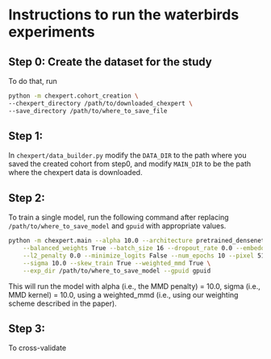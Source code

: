 # Instructions to run the waterbirds experiments

## Step 0: Create the dataset for the study
To do that, run
```bash
python -m chexpert.cohort_creation \
--chexpert_directory /path/to/downloaded_chexpert \
--save_directory /path/to/where_to_save_file
```

## Step 1:
In `chexpert/data_builder.py` modify the `DATA_DIR` to the path where you saved the created cohort from step0, and modify `MAIN_DIR` to be the path where the chexpert data is downloaded.


## Step 2:
To train a single model, run the following command after replacing `/path/to/where_to_save_model` and `gpuid` with appropriate values.

```bash
python -m chexpert.main --alpha 10.0 --architecture pretrained_densenet \
	--balanced_weights True --batch_size 16 --dropout_rate 0.0 --embedding_dim 10 \
	--l2_penalty 0.0 --minimize_logits False --num_epochs 10 --pixel 512 --random_seed 0 \
	--sigma 10.0 --skew_train True --weighted_mmd True \
	--exp_dir /path/to/where_to_save_model --gpuid gpuid
```
This will run the model with alpha (i.e., the MMD penalty) = 10.0, sigma (i.e., MMD kernel) = 10.0, using a weighted_mmd (i.e., using our weighting scheme described in the paper).

## Step 3:
To cross-validate